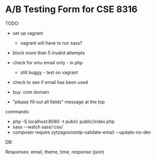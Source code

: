 # A/B Testing Form for CSE 8316

TODO:
- set up vagrant 
	- vagrant will have to run sass?

- block more than 5 invalid attempts
- check for smu email only - in php
	- still buggy - test on vagrant
- check to see if email has been used
- buy .com domain
- "please fill out all fields" message at the top


commands:
- php -S localhost:8080 -t public public/index.php
- sass --watch sass/:css/
- composer require zytzagoo/smtp-validate-email --update-no-dev 


DB:

Responses:
	email, theme, time, response (json)
